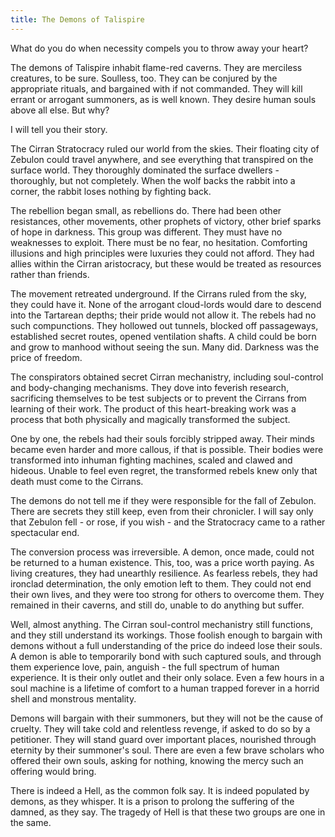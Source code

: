 ```yaml
---
title: The Demons of Talispire
---
```


What do you do when necessity compels you to throw away your heart?

The demons of Talispire inhabit flame-red caverns. They are merciless creatures, to be sure. Soulless, too. They can be conjured by the appropriate rituals, and bargained with if not commanded. They will kill errant or arrogant summoners, as is well known. They desire human souls above all else. But why?

I will tell you their story.

<!-- more -->

The Cirran Stratocracy ruled our world from the skies. Their floating city of Zebulon could travel anywhere, and see everything that transpired on the surface world. They thoroughly dominated the surface dwellers - thoroughly, but not completely. When the wolf backs the rabbit into a corner, the rabbit loses nothing by fighting back.

The rebellion began small, as rebellions do. There had been other resistances, other movements, other prophets of victory, other brief sparks of hope in darkness. This group was different. They must have no weaknesses to exploit. There must be no fear, no hesitation. Comforting illusions and high principles were luxuries they could not afford. They had allies within the Cirran aristocracy, but these would be treated as resources rather than friends.

The movement retreated underground. If the Cirrans ruled from the sky, they could have it. None of the arrogant cloud-lords would dare to descend into the Tartarean depths; their pride would not allow it. The rebels had no such compunctions. They hollowed out tunnels, blocked off passageways, established secret routes, opened ventilation shafts. A child could be born and grow to manhood without seeing the sun. Many did. Darkness was the price of freedom.

The conspirators obtained secret Cirran mechanistry, including soul-control and body-changing mechanisms. They dove into feverish research, sacrificing themselves to be test subjects or to prevent the Cirrans from learning of their work. The product of this heart-breaking work was a process that both physically and magically transformed the subject.

One by one, the rebels had their souls forcibly stripped away. Their minds became even harder and more callous, if that is possible. Their bodies were transformed into inhuman fighting machines, scaled and clawed and hideous. Unable to feel even regret, the transformed rebels knew only that death must come to the Cirrans.

The demons do not tell me if they were responsible for the fall of Zebulon. There are secrets they still keep, even from their chronicler. I will say only that Zebulon fell - or rose, if you wish - and the Stratocracy came to a rather spectacular end.

The conversion process was irreversible. A demon, once made, could not be returned to a human existence. This, too, was a price worth paying. As living creatures, they had unearthly resilience. As fearless rebels, they had ironclad determination, the only emotion left to them. They could not end their own lives, and they were too strong for others to overcome them. They remained in their caverns, and still do, unable to do anything but suffer.

Well, almost anything. The Cirran soul-control mechanistry still functions, and they still understand its workings. Those foolish enough to bargain with demons without a full understanding of the price do indeed lose their souls. A demon is able to temporarily bond with such captured souls, and through them experience love, pain, anguish - the full spectrum of human experience. It is their only outlet and their only solace. Even a few hours in a soul machine is a lifetime of comfort to a human trapped forever in a horrid shell and monstrous mentality.

Demons will bargain with their summoners, but they will not be the cause of cruelty. They will take cold and relentless revenge, if asked to do so by a petitioner. They will stand guard over important places, nourished through eternity by their summoner's soul. There are even a few brave scholars who offered their own souls, asking for nothing, knowing the mercy such an offering would bring.

There is indeed a Hell, as the common folk say. It is indeed populated by demons, as they whisper. It is a prison to prolong the suffering of the damned, as they say. The tragedy of Hell is that these two groups are one in the same.
